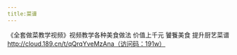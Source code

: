 ```yaml
---
title:菜谱
---
```

《全套做菜教学视频》视频教学各种美食做法 价值上千元 饕餮美食 提升厨艺菜谱 
http://cloud.189.cn/t/qQrqYveMzAna（访问码：191w）
